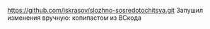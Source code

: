 https://github.com/iskrasov/slozhno-sosredotochitsya.git
Запушил изменения вручную: копипастом из ВСкода
